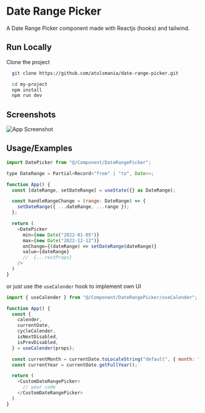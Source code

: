 
# Date Range Picker

A Date Range Picker component made with Reactjs (hooks) and tailwind.


## Run Locally

Clone the project

```bash
  git clone https://github.com/atulsmania/date-range-picker.git
```

```bash
  cd my-project
  npm install
  npm run dev
```


## Screenshots

![App Screenshot](https://i.ibb.co/KL48M4X/image.png)

## Usage/Examples

```javascript
import DatePicker from "@/Component/DateRangePicker";

type DateRange = Partial<Record<"from" | "to", Date>>;

function App() {
  const [dateRange, setDateRange] = useState({} as DateRange);

  const handleRangeChange = (range: DateRange) => {
    setDateRange({ ...dateRange, ...range });
  };

  return (
    <DatePicker
      min={new Date("2022-01-05")}
      max={new Date("2022-12-12")}
      onChange={(dateRange) => setDateRange(dateRange)}
      value={dateRange}
      //  {...restProps}
    />
  )
}
```

or just use the `useCalender` hook to implement own UI


```javascript
import { useCalender } from "@/Component/DateRangePicker/useCalender";

function App() {
  const {
    calender,
    currentDate,
    cycleCalender,
    isNextDisabled,
    isPrevDisabled,
  } = useCalender(props);

  const currentMonth = currentDate.toLocaleString("default", { month: "long" });
  const currentYear = currentDate.getFullYear();

  return (
    <CustomDateRangePicker>
      // your code
    </CustomDateRangePicker>
  )
}
```
